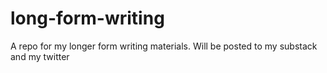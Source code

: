 # long-form-writing
A repo for my longer form writing materials. Will be posted to my substack and my twitter
